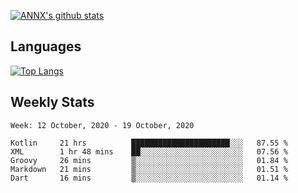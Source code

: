 [![ANNX's github stats](https://github-readme-stats.vercel.app/api?username=NXAN2901&count_private=true&show_icons=true&theme=vue)](https://github.com/NXAN2901)

## Languages
[![Top Langs](https://github-readme-stats.vercel.app/api/top-langs/?username=NXAN2901)](https://github.com/NXAN2901)

## Weekly Stats
<!--START_SECTION:waka-->
```text
Week: 12 October, 2020 - 19 October, 2020

Kotlin     21 hrs          ██████████████████████░░░   87.55 % 
XML        1 hr 48 mins    ██░░░░░░░░░░░░░░░░░░░░░░░   07.56 % 
Groovy     26 mins         ▒░░░░░░░░░░░░░░░░░░░░░░░░   01.84 % 
Markdown   21 mins         ▒░░░░░░░░░░░░░░░░░░░░░░░░   01.51 % 
Dart       16 mins         ▒░░░░░░░░░░░░░░░░░░░░░░░░   01.14 % 
```
<!--END_SECTION:waka-->
